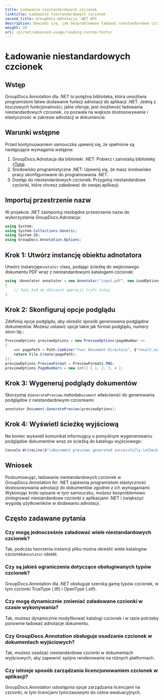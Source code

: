 ```yaml
---
title: Ładowanie niestandardowych czcionek
linktitle: Ładowanie niestandardowych czcionek
second_title: GroupDocs.Adnotacja .NET API
description: Dowiedz się, jak bezproblemowo ładować niestandardowe czcionki w GroupDocs.Annotation dla .NET, aby ulepszyć adnotacje w dokumentach. Postępuj zgodnie z naszymi instrukcjami krok po kroku, aby ułatwić integrację.
weight: 20
url: /pl/net/advanced-usage/loading-custom-fonts/
---
```


# Ładowanie niestandardowych czcionek

## Wstęp
GroupDocs.Annotation dla .NET to potężna biblioteka, która umożliwia programistom łatwe dodawanie funkcji adnotacji do aplikacji .NET. Jedną z kluczowych funkcjonalności, jakie oferuje, jest możliwość ładowania niestandardowych czcionek, co pozwala na większe dostosowywanie i elastyczność w zakresie adnotacji w dokumencie.
## Warunki wstępne
Przed kontynuowaniem samouczka upewnij się, że spełnione są następujące wymagania wstępne:
1.  GroupDocs.Adnotacja dla biblioteki .NET: Pobierz i zainstaluj bibliotekę z[Tutaj](https://releases.groupdocs.com/annotation/net/).
2. Środowisko programistyczne .NET: Upewnij się, że masz środowisko pracy skonfigurowane do programowania .NET.
3. Dostęp do niestandardowych czcionek: Przygotuj niestandardowe czcionki, które chcesz załadować do swojej aplikacji.

## Importuj przestrzenie nazw
W projekcie .NET zaimportuj niezbędne przestrzenie nazw do wykorzystania GroupDocs.Adnotacja:
```csharp
using System;
using System.Collections.Generic;
using System.IO;
using GroupDocs.Annotation.Options;
```
## Krok 1: Utwórz instancję obiektu adnotatora
 Utwórz instancję`Annotator` class, podając ścieżkę do wejściowego dokumentu PDF wraz z niestandardowymi katalogami czcionek:
```csharp
using (Annotator annotator = new Annotator("input.pdf", new LoadOptions { FontDirectories = new List<string> { Constants.GetFontDirectory() } }))
{
    // Twój kod do dalszych operacji trafi tutaj
}
```
## Krok 2: Skonfiguruj opcje podglądu
Zdefiniuj opcje podglądu, aby określić sposób generowania podglądów dokumentów. Możesz ustawić opcje takie jak format podglądu, numery stron itp.:
```csharp
PreviewOptions previewOptions = new PreviewOptions(pageNumber =>
{
    var pagePath = Path.Combine("Your Document Directory", $"result_with_font_{pageNumber}.png");
    return File.Create(pagePath);
});
previewOptions.PreviewFormat = PreviewFormats.PNG;
previewOptions.PageNumbers = new int[] { 1, 2, 3, 4 };
```
## Krok 3: Wygeneruj podglądy dokumentów
 Skorzystaj z`GeneratePreview` metoda`Document` właściwość do generowania podglądów z niestandardowymi czcionkami:
```csharp
annotator.Document.GeneratePreview(previewOptions);
```
## Krok 4: Wyświetl ścieżkę wyjściową
Na koniec wyświetl komunikat informujący o pomyślnym wygenerowaniu podglądów dokumentów wraz ze ścieżką do katalogu wyjściowego:
```csharp
Console.WriteLine($"\nDocument previews generated successfully.\nCheck output in {"Your Document Directory"}.");
```

## Wniosek
Podsumowując, ładowanie niestandardowych czcionek w GroupDocs.Annotation for .NET zapewnia programistom elastyczność dostosowywania adnotacji do dokumentów zgodnie z ich wymaganiami. Wykonując kroki opisane w tym samouczku, możesz bezproblemowo zintegrować niestandardowe czcionki z aplikacjami .NET i zwiększyć wygodę użytkowników w dodawaniu adnotacji.
## Często zadawane pytania
### Czy mogę jednocześnie załadować wiele niestandardowych czcionek?
 Tak, podczas tworzenia instancji pliku można określić wiele katalogów czcionek`Annotator` obiekt.
### Czy są jakieś ograniczenia dotyczące obsługiwanych typów czcionek?
GroupDocs.Annotation dla .NET obsługuje szeroką gamę typów czcionek, w tym czcionki TrueType (.ttf) i OpenType (.otf).
### Czy mogę dynamicznie zmieniać załadowane czcionki w czasie wykonywania?
Tak, możesz dynamicznie modyfikować katalogi czcionek i w razie potrzeby ponownie ładować adnotacje dokumentu.
### Czy GroupDocs.Annotation obsługuje osadzanie czcionek w dokumentach wyjściowych?
Tak, możesz osadzać niestandardowe czcionki w dokumentach wyjściowych, aby zapewnić spójne renderowanie na różnych platformach.
### Czy istnieje sposób zarządzania licencjonowaniem czcionek w aplikacji?
GroupDocs.Annotation udostępnia opcje zarządzania licencjami na czcionki, w tym licencjami tymczasowymi do celów ewaluacyjnych.